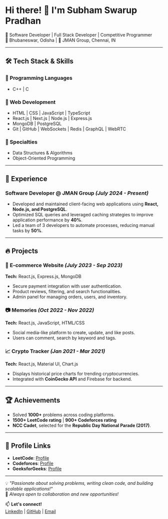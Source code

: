 # Hi there! 👋 I'm Subham Swarup Pradhan

🚀 Software Developer | Full Stack Developer | Competitive Programmer  
📍 Bhubaneswar, Odisha | 💼 JMAN Group, Chennai, IN

---

## 🛠 Tech Stack & Skills

### 🔹 Programming Languages
- C++ | C

### 🔹 Web Development
- HTML | CSS | JavaScript | TypeScript
- React.js | Next.js | Node.js | Express.js
- MongoDB | PostgreSQL
- Git | GitHub | WebSockets | Redis | GraphQL | WebRTC

### 🔹 Specialties
- Data Structures & Algorithms
- Object-Oriented Programming

---

## 💼 Experience

### Software Developer @ JMAN Group *(July 2024 - Present)*
- Developed and maintained client-facing web applications using **React, Node.js, and PostgreSQL**.
- Optimized SQL queries and leveraged caching strategies to improve application performance by **40%**.
- Led a team of 3 developers to automate processes, reducing manual tasks by **50%**.

---

## 🔥 Projects

### 🛒 **E-commerce Website** *(July 2023 - Sep 2023)*
**Tech:** React.js, Express.js, MongoDB  
- Secure payment integration with user authentication.
- Product reviews, filtering, and search functionalities.
- Admin panel for managing orders, users, and inventory.

### 📷 **Memories** *(Oct 2022 - Nov 2022)*
**Tech:** React.js, JavaScript, HTML/CSS  
- Social media-like platform to create, update, and like posts.
- Users can comment, search by keyword and tags.

### 📈 **Crypto Tracker** *(Jan 2021 - Mar 2021)*
**Tech:** React.js, Material UI, Chart.js  
- Displays historical price charts for trending cryptocurrencies.
- Integrated with **CoinGecko API** and Firebase for backend.

---

## 🏆 Achievements
- Solved **1000+** problems across coding platforms.
- **1500+ LeetCode rating** | **900+ Codeforces rating**
- **NCC Cadet**, selected for the **Republic Day National Parade (2017)**.

---

## 📌 Profile Links
- **LeetCode**: [Profile](https://leetcode.com/u/Subham-Coder-24/)  
- **Codeforces**: [Profile](https://codeforces.com/profile/Subham-Coder-24)  
- **GeeksforGeeks**: [Profile](https://www.geeksforgeeks.org/user/subhamswaruppradhan/)  

---

💡 _"Passionate about solving problems, writing clean code, and building scalable applications!"_  
🌟 _Always open to collaboration and new opportunities!_

📫 **Let's connect!**  
[LinkedIn](https://www.linkedin.com/in/subham-swarup-pradhan-2a8890199/) | [GitHub](https://github.com/Subham-Coder-24/) | [Email](subhamswaruppradhan2580@gmail.com)

